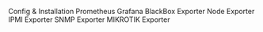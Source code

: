 Config & Installation 
Prometheus 
Grafana
BlackBox Exporter
Node Exporter
IPMI Exporter
SNMP Exporter
MIKROTIK Exporter

